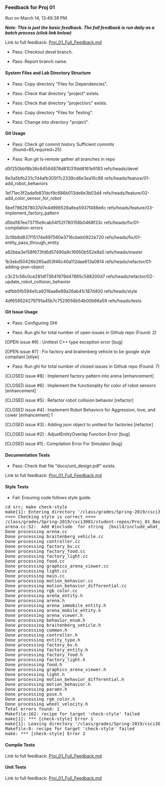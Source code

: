 ### Feedback for Proj 01

Run on March 14, 13:49:38 PM.


***Note: This is just the basic feedback.  The full feedback is run daily as a batch process (click link below)***


Link to full feedback: [Proj_01_Full_Feedback.md](Proj_01_Full_Feedback.md)

+ Pass: Checkout devel branch.



+ Pass: Report branch name.




#### System Files and Lab Directory Structure

+ Pass: Copy directory "Files for Dependencies".



+ Pass: Check that directory "project" exists.

+ Pass: Check that directory "project/src" exists.

+ Pass: Copy directory "Files for Testing".



+ Pass: Change into directory "project".


#### Git Usage

+ Pass: Check git commit history
Sufficient commits (found=85,required=25)

+ Pass: Run git ls-remote gather all branches in repo

d5f250bbf8b36c64564878d81031fdd8161e9183	refs/heads/devel

8e3a5bfb231c7d4afb305f7c2339cd6e3ea10c88	refs/heads/feature/01-add_robot_behaviors

1ef71ec3f2adafb831dcf9c686b013de6e3b03d4	refs/heads/feature/02-add_color_sensor_for_robot

5bef7862878037d7e4d998528a8ea5937f488e8c	refs/heads/feature/03-implement_factory_pattern

d5bd187ee73715e9cab54f52f780158b0468f33c	refs/heads/fix/01-compilation-errors

3cf8b8d837f15174e697560e3716cbeb0922e720	refs/heads/fix/01-entity_pass_through_entity

a82bba3e158f673fd6d57490a9c16950b552e9a5	refs/heads/master

1b3ebd50426b265ad53f46c40a112dae613a0814	refs/heads/refactor/01-adding-json-object

c3c21c56c0ce281df73641979d47865c588200d7	refs/heads/refactor/02-update_robot_collision_behavior

edfbb5fb594e1ca9316aa6e89a26ab41c187d400	refs/heads/style

4df659524279791a45b7c7529058b54b00b66a59	refs/heads/tests




#### Git Issue Usage

+ Pass: Configuring GHI

+ Pass: Run ghi for total number of open issues in Github repo (Found: 2)

[OPEN issue #9] :  Unittest C++ type exception error [bug]

[OPEN issue #7] :  Fix factory and braitenberg vehicle to be google style compliant [stlye]





+ Pass: Run ghi for total number of closed issues in Github repo (Found: 7)

[CLOSED issue #8] :  Implement factory pattern into arena [enhancement]

[CLOSED issue #6] :  Implement the functionality for color of robot sensors [enhancement]

[CLOSED issue #5] :  Refactor robot collision behavior [refactor]

[CLOSED issue #4] :  Implement Robot Behaviors for Aggression, love, and cower [enhancement] 1

[CLOSED issue #3] :  Adding json object to unittest for factories  [refactor]

[CLOSED issue #2] :  AdjustEntityOverlap Function Error [bug]

[CLOSED issue #1] :  Compilation Error For Simulator [bug]






#### Documentation Tests

+ Pass: Check that file "docs/uml_design.pdf" exists.


Link to full feedback: [Proj_01_Full_Feedback.md](Proj_01_Full_Feedback.md)


#### Style Tests

+ Fail: Ensuring code follows style guide.

<pre>cd src; make check-style
make[1]: Entering directory '/class/grades/Spring-2019/csci3081/student-repos/Proj_01_Basic_Feedback/repo-chant077/project/src'
==== Checking style is correct ====
/class/grades/Spring-2019/csci3081/student-repos/Proj_01_Basic_Feedback/repo-chant077/cpplint/cpplint.py --root=.. *.cc *.h
arena.cc:52:  Add #include <string> for string  [build/include_what_you_use] [4]
Done processing arena.cc
Done processing braitenberg_vehicle.cc
Done processing controller.cc
Done processing factory_bv.cc
Done processing factory_food.cc
Done processing factory_light.cc
Done processing food.cc
Done processing graphics_arena_viewer.cc
Done processing light.cc
Done processing main.cc
Done processing motion_behavior.cc
Done processing motion_behavior_differential.cc
Done processing rgb_color.cc
Done processing arena_entity.h
Done processing arena.h
Done processing arena_immobile_entity.h
Done processing arena_mobile_entity.h
Done processing arena_viewer.h
Done processing behavior_enum.h
Done processing braitenberg_vehicle.h
Done processing common.h
Done processing controller.h
Done processing entity_type.h
Done processing factory_bv.h
Done processing factory_entity.h
Done processing factory_food.h
Done processing factory_light.h
Done processing food.h
Done processing graphics_arena_viewer.h
Done processing light.h
Done processing motion_behavior_differential.h
Done processing motion_behavior.h
Done processing params.h
Done processing pose.h
Done processing rgb_color.h
Done processing wheel_velocity.h
Total errors found: 1
Makefile:162: recipe for target 'check-style' failed
make[1]: *** [check-style] Error 1
make[1]: Leaving directory '/class/grades/Spring-2019/csci3081/student-repos/Proj_01_Basic_Feedback/repo-chant077/project/src'
Makefile:8: recipe for target 'check-style' failed
make: *** [check-style] Error 2
</pre>




#### Compile Tests


Link to full feedback: [Proj_01_Full_Feedback.md](Proj_01_Full_Feedback.md)


#### Unit Tests


Link to full feedback: [Proj_01_Full_Feedback.md](Proj_01_Full_Feedback.md)

